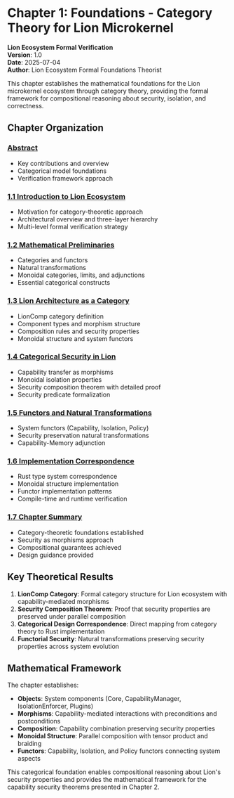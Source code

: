 # Chapter 1: Foundations - Category Theory for Lion Microkernel

**Lion Ecosystem Formal Verification**\
**Version**: 1.0\
**Date**: 2025-07-04\
**Author**: Lion Ecosystem Formal Foundations Theorist

This chapter establishes the mathematical foundations for the Lion microkernel
ecosystem through category theory, providing the formal framework for
compositional reasoning about security, isolation, and correctness.

## Chapter Organization

### [Abstract](ch1-0-abstract.md)

- Key contributions and overview
- Categorical model foundations
- Verification framework approach

### [1.1 Introduction to Lion Ecosystem](ch1-1-introduction.md)

- Motivation for category-theoretic approach
- Architectural overview and three-layer hierarchy
- Multi-level formal verification strategy

### [1.2 Mathematical Preliminaries](ch1-2-mathematical-preliminaries.md)

- Categories and functors
- Natural transformations
- Monoidal categories, limits, and adjunctions
- Essential categorical constructs

### [1.3 Lion Architecture as a Category](ch1-3-architecture-category.md)

- LionComp category definition
- Component types and morphism structure
- Composition rules and security properties
- Monoidal structure and system functors

### [1.4 Categorical Security in Lion](ch1-4-categorical-security.md)

- Capability transfer as morphisms
- Monoidal isolation properties
- Security composition theorem with detailed proof
- Security predicate formalization

### [1.5 Functors and Natural Transformations](ch1-5-functors-transformations.md)

- System functors (Capability, Isolation, Policy)
- Security preservation natural transformations
- Capability-Memory adjunction

### [1.6 Implementation Correspondence](ch1-6-implementation.md)

- Rust type system correspondence
- Monoidal structure implementation
- Functor implementation patterns
- Compile-time and runtime verification

### [1.7 Chapter Summary](ch1-7-summary.md)

- Category-theoretic foundations established
- Security as morphisms approach
- Compositional guarantees achieved
- Design guidance provided

## Key Theoretical Results

1. **LionComp Category**: Formal category structure for Lion ecosystem with
   capability-mediated morphisms
2. **Security Composition Theorem**: Proof that security properties are
   preserved under parallel composition
3. **Categorical Design Correspondence**: Direct mapping from category theory to
   Rust implementation
4. **Functorial Security**: Natural transformations preserving security
   properties across system evolution

## Mathematical Framework

The chapter establishes:

- **Objects**: System components (Core, CapabilityManager, IsolationEnforcer,
  Plugins)
- **Morphisms**: Capability-mediated interactions with preconditions and
  postconditions
- **Composition**: Capability combination preserving security properties
- **Monoidal Structure**: Parallel composition with tensor product and braiding
- **Functors**: Capability, Isolation, and Policy functors connecting system
  aspects

This categorical foundation enables compositional reasoning about Lion's
security properties and provides the mathematical framework for the capability
security theorems presented in Chapter 2.
